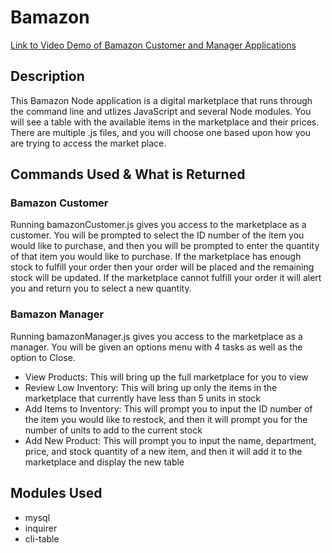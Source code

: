 # Bamazon

[Link to Video Demo of Bamazon Customer and Manager Applications](https://drive.google.com/open?id=1fbYXprC4fgomkRqtA23X-TrOLBd8th6C)

## Description
This Bamazon Node application is a digital marketplace that runs through the command line and utlizes JavaScript and several Node modules. You will see a table with the available items in the marketplace and their prices. There are multiple .js files, and you will choose one based upon how you are trying to access the market place. 

## Commands Used & What is Returned

### Bamazon Customer
Running bamazonCustomer.js gives you access to the marketplace as a customer. You will be prompted to select the ID number of the item you would like to purchase, and then you will be prompted to enter the quantity of that item you would like to purchase. If the marketplace has enough stock to fulfill your order then your order will be placed and the remaining stock will be updated. If the marketplace cannot fulfill your order it will alert you and return you to select a new quantity.

### Bamazon Manager
Running bamazonManager.js gives you access to the marketplace as a manager. You will be given an options menu with 4 tasks as well as the option to Close.

- View Products: This will bring up the full marketplace for you to view
- Review Low Inventory: This will bring up only the items in the marketplace that currently have less than 5 units in stock
- Add Items to Inventory: This will prompt you to input the ID number of the item you would like to restock, and then it will prompt you for the number of units to add to the current stock
- Add New Product: This will prompt you to input the name, department, price, and stock quantity of a new item, and then it will add it to the marketplace and display the new table

## Modules Used
- mysql
- inquirer
- cli-table